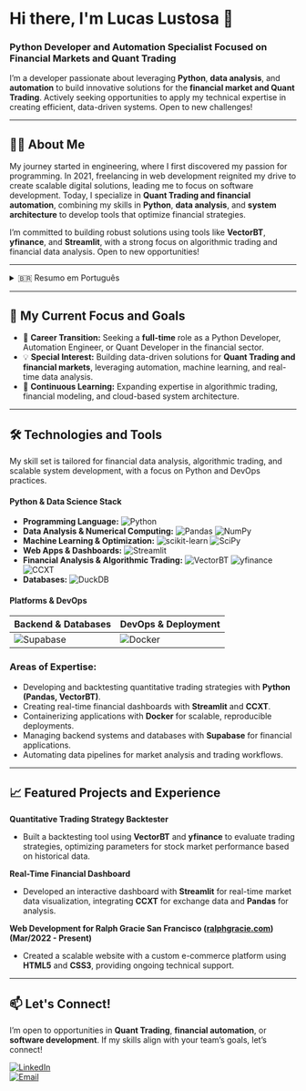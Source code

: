 # Hi there, I'm Lucas Lustosa 👋

### Python Developer and Automation Specialist Focused on Financial Markets and Quant Trading

I’m a developer passionate about leveraging **Python**, **data analysis**, and **automation** to build innovative solutions for the **financial market and Quant Trading**. Actively seeking opportunities to apply my technical expertise in creating efficient, data-driven systems. Open to new challenges!

---

## 👨‍💻 About Me

My journey started in engineering, where I first discovered my passion for programming. In 2021, freelancing in web development reignited my drive to create scalable digital solutions, leading me to focus on software development. Today, I specialize in **Quant Trading and financial automation**, combining my skills in **Python**, **data analysis**, and **system architecture** to develop tools that optimize financial strategies.

I’m committed to building robust solutions using tools like **VectorBT**, **yfinance**, and **Streamlit**, with a strong focus on algorithmic trading and financial data analysis. Open to new opportunities!

---

<details>
<summary>🇧🇷 Resumo em Português</summary>

## 👨‍💻 Sobre Mim

Minha trajetória começou na engenharia, onde a programação despertou meu interesse. Em 2021, ao atuar como freelancer em desenvolvimento web, reacendi minha paixão por criar soluções digitais escaláveis, direcionando meu foco para desenvolvimento de software. Hoje, especializo-me em **Quant Trading e automação financeira**, combinando habilidades em **Python**, **análise de dados** e **arquitetura de sistemas** para criar ferramentas que otimizam estratégias financeiras.

Utilizo ferramentas como **VectorBT**, **yfinance** e **Streamlit** para desenvolver soluções robustas, com foco em trading algorítmico e análise de dados financeiros. Aberto a novas oportunidades!

</details>

---

## 🎯 My Current Focus and Goals

* 🚀 **Career Transition:** Seeking a **full-time** role as a Python Developer, Automation Engineer, or Quant Developer in the financial sector.
* 💡 **Special Interest:** Building data-driven solutions for **Quant Trading and financial markets**, leveraging automation, machine learning, and real-time data analysis.
* 🌱 **Continuous Learning:** Expanding expertise in algorithmic trading, financial modeling, and cloud-based system architecture.

---

## 🛠️ Technologies and Tools

My skill set is tailored for financial data analysis, algorithmic trading, and scalable system development, with a focus on Python and DevOps practices.

#### Python & Data Science Stack
* **Programming Language:**
  ![Python](https://img.shields.io/badge/Python-3776AB?style=for-the-badge&logo=python&logoColor=white)
* **Data Analysis & Numerical Computing:**
  ![Pandas](https://img.shields.io/badge/Pandas-150458?style=for-the-badge&logo=pandas&logoColor=white)
  ![NumPy](https://img.shields.io/badge/NumPy-013243?style=for-the-badge&logo=numpy&logoColor=white)
* **Machine Learning & Optimization:**
  ![scikit-learn](https://img.shields.io/badge/scikit--learn-F7931E?style=for-the-badge&logo=scikit-learn&logoColor=white)
  ![SciPy](https://img.shields.io/badge/SciPy-8CAAE6?style=for-the-badge&logo=scipy&logoColor=white)
* **Web Apps & Dashboards:**
  ![Streamlit](https://img.shields.io/badge/Streamlit-FF4B4B?style=for-the-badge&logo=streamlit&logoColor=white)
* **Financial Analysis & Algorithmic Trading:**
  ![VectorBT](https://img.shields.io/badge/VectorBT-171B21?style=for-the-badge)
  ![yfinance](https://img.shields.io/badge/yfinance-0.2-blue?style=for-the-badge)
  ![CCXT](https://img.shields.io/badge/CCXT-4.0-orange?style-for-the-badge)
* **Databases:**
  ![DuckDB](https://img.shields.io/badge/DuckDB-FFF000?style-for-the-badge&logo=duckdb&logoColor=black)

#### Platforms & DevOps
| Backend & Databases | DevOps & Deployment |
| :------------------ | :------------------ |
| ![Supabase](https://img.shields.io/badge/Supabase-3ECF8E?style=for-the-badge&logo=supabase&logoColor=white) | ![Docker](https://img.shields.io/badge/Docker-2496ED?style=for-the-badge&logo=docker&logoColor=white) |

### Areas of Expertise:
* Developing and backtesting quantitative trading strategies with **Python (Pandas, VectorBT)**.
* Creating real-time financial dashboards with **Streamlit** and **CCXT**.
* Containerizing applications with **Docker** for scalable, reproducible deployments.
* Managing backend systems and databases with **Supabase** for financial applications.
* Automating data pipelines for market analysis and trading workflows.

---

## 📈 Featured Projects and Experience

**Quantitative Trading Strategy Backtester**  
* Built a backtesting tool using **VectorBT** and **yfinance** to evaluate trading strategies, optimizing parameters for stock market performance based on historical data.

**Real-Time Financial Dashboard**  
* Developed an interactive dashboard with **Streamlit** for real-time market data visualization, integrating **CCXT** for exchange data and **Pandas** for analysis.

**Web Development for Ralph Gracie San Francisco ([ralphgracie.com](https://ralphgracie.com/)) (Mar/2022 - Present)**  
* Created a scalable website with a custom e-commerce platform using **HTML5** and **CSS3**, providing ongoing technical support.

---

## 📫 Let's Connect!

I’m open to opportunities in **Quant Trading**, **financial automation**, or **software development**. If my skills align with your team’s goals, let’s connect!

[![LinkedIn](https://img.shields.io/badge/LinkedIn-0077B5?style-for-the-badge&logo=linkedin&logoColor=white)](https://www.linkedin.com/in/lucas-lustosa-91969b105)  
[![Email](https://img.shields.io/badge/Email-D14836?style-for-the-badge&logo=gmail&logoColor=white)](mailto:lpl.lustosa@gmail.com)
